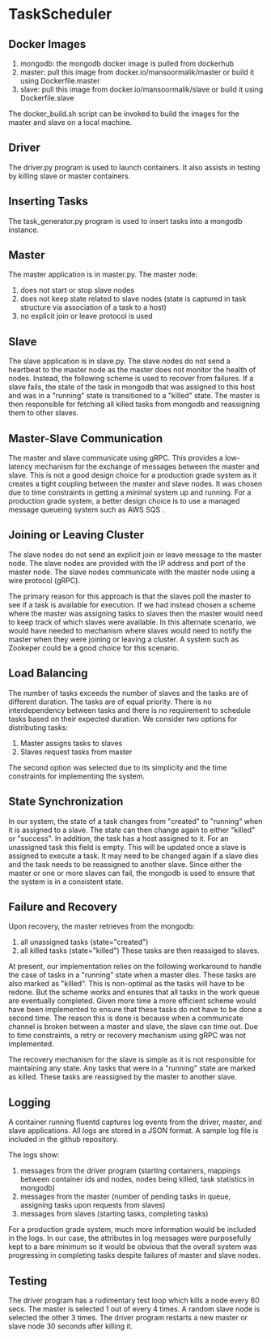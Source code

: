# TaskScheduler

Docker Images
-------------------------
1. mongodb: the mongodb docker image is pulled from dockerhub
2. master: pull this image from docker.io/mansoormalik/master or build it using Dockerfile.master
3. slave: pull this image from docker.io/mansoormalik/slave or build it using Dockerfile.slave

The docker_build.sh script can be invoked to build the images for the master and slave on a local machine.

Driver
-------------------------
The driver.py program is used to launch containers. It also assists in testing by killing slave or master containers.

Inserting Tasks
-------------------------
The task_generator.py program is used to insert tasks into a mongodb instance.

Master
--------------------
The master application is in master.py. The master node:
1. does not start or stop slave nodes
2. does not keep state related to slave nodes (state is captured in task structure via association of a task to a host) 
3. no explicit join or leave protocol is used

Slave
--------------------
The slave application is in slave.py. The slave nodes do not send a heartbeat to the master node as the master does not monitor the health of nodes. Instead, the following scheme is used to recover from failures. If a slave fails, the state of the task in mongodb that was assigned to this host and was in a "running" state is transitioned to a "killed" state. The master is then responsible for fetching all killed tasks from mongodb and reassigning them to other slaves.

Master-Slave Communication
--------------------------
The master and slave communicate using gRPC. This provides a low-latency mechanism for the exchange of messages between the master and slave. This is not a good design choice for a production grade system as it creates a tight coupling between the master and slave nodes. It was chosen due to time constraints in getting a minimal system up and running. For a production grade system, a better design choice is to use a managed message queueing system such as AWS SQS	.

Joining or Leaving Cluster
--------------------------
The slave nodes do not send an explicit join or leave message to the master node. The slave nodes are provided with the IP address and port of the master node. The slave nodes communicate with the master node using a wire protocol (gRPC).

The primary reason for this approach is that the slaves poll the master to see if a task is available for execution. If we had instead chosen a scheme where the master was assigning tasks to slaves then the master would need to keep track of which slaves were available. In this alternate scenario, we would have needed to mechanism where slaves would need to notify the master when they were joining or leaving a cluster. A system such as Zookeper could be a good choice for this scenario.


Load Balancing
---------------
The number of tasks exceeds the number of slaves and the tasks are of different duration. The tasks are of equal priority. There is no interdependency between tasks and there is no requirement to schedule tasks based on their expected duration. We consider two options for distributing tasks:
1. Master assigns tasks to slaves
2. Slaves request tasks from master

The second option was selected due to its simplicity and the time constraints for implementing the system.


State Synchronization
---------------------
In our system, the state of a task changes from "created" to "running" when it is assigned to a slave. The state can then change again to either "killed" or "success". In addition, the task has a host assigned to it. For an unassigned task this field is empty. This will be updated once a slave is assigned to execute a task. It may need to be changed again if a slave dies and the task needs to be reassigned to another slave. Since either the master or one or more slaves can fail, the mongodb is used to ensure that the system is in a consistent state.

Failure and Recovery
----------------------------
Upon recovery, the master retrieves from the mongodb:
1. all unassigned tasks (state="created")
2. all killed tasks (state="killed")
These tasks are then reassiged to slaves.

At present, our implementation relies on the following workaround to handle the case of tasks in a "running" state when a master dies. These tasks are also marked as "killed". This is non-optimal as the tasks will have to be redone. But the scheme works and ensures that all tasks in the work queue are eventually completed. Given more time a more efficient scheme would have been implemented to ensure that these tasks do not have to be done a second time. The reason this is done is because when a communicate channel is broken between a master and slave, the slave can time out. Due to time constraints, a retry or recovery mechanism using gRPC was not implemented.

The recovery mechanism for the slave is simple as it is not responsible for maintaining any state. Any tasks that were in a "running" state are marked as killed. These tasks are reassigned by the master to another slave.

Logging
-------
A container running fluentd captures log events from the driver, master, and slave applications. All logs are stored in a JSON format. A sample log file is included in the github repository.

The logs show:
1. messages from the driver program (starting containers, mappings between container ids and nodes, nodes being killed, task statistics in mongodb)
2. messages from the master (number of pending tasks in queue, assigning tasks upon requests from slaves)
3. messages from slaves (starting tasks, completing tasks)

For a production grade system, much more information would be included in the logs. In our case, the attributes in log messages were purposefully kept to a bare minimum so it would be obvious that the overall system was progressing in completing tasks despite failures of master and slave nodes.

Testing
-------
The driver program has a rudimentary test loop which kills a node every 60 secs. The master is selected 1 out of every 4 times. A random slave node is selected the other 3 times. The driver program restarts a new master or slave node 30 seconds after killing it.

